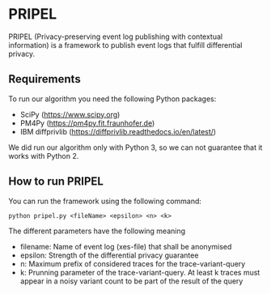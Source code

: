 # PRIPEL

PRIPEL (Privacy-preserving event log publishing with contextual information) is a framework to publish event logs that fulfill differential privacy.

## Requirements
To run our algorithm you need the following Python packages:
- SciPy (https://www.scipy.org)
- PM4Py (https://pm4py.fit.fraunhofer.de)
- IBM diffprivlib (https://diffprivlib.readthedocs.io/en/latest/)

We did run our algorithm only with Python 3, so we can not guarantee that it works with Python 2.

## How to run PRIPEL
You can run the framework using the following command:
```
python pripel.py <fileName> <epsilon> <n> <k> 
```

The different parameters have the following meaning
- filename: Name of event log (xes-file) that shall be anonymised
- epsilon: Strength of the differential privacy guarantee
- n: Maximum prefix of considered traces for the trace-variant-query
- k: Prunning parameter of the trace-variant-query. At least k traces must appear in a noisy variant count to be part of the result of the query
